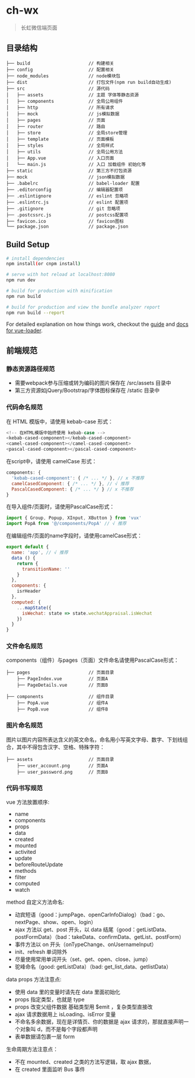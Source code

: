 # ch-wx

> 长虹微信端页面

## 目录结构

    ├── build                      // 构建相关
    ├── config                     // 配置相关
    ├── node_modules               // node模块包
    ├── dist                       // 打包文件(npm run build自动生成)
    ├── src                        // 源代码
    │   ├── assets                 // 主题 字体等静态资源
    │   ├── components             // 全局公用组件
    │   ├── http                   // 所有请求
    │   ├── mock                   // js模拟数据
    │   ├── pages                  // 页面
    │   ├── router                 // 路由
    │   ├── store                  // 全局store管理
    │   ├── template               // 页面模板
    │   ├── styles                 // 全局样式
    │   ├── utils                  // 全局公用方法
    │   ├── App.vue                // 入口页面
    │   └── main.js                // 入口 加载组件 初始化等
    ├── static                     // 第三方不打包资源
    ├── mock                       // json模拟数据
    ├── .babelrc                   // babel-loader 配置
    ├── .editorconfig              // 编辑器配置项
    ├── .eslintignore              // eslint 忽略项
    ├── .eslintrc.js               // eslint 配置项
    ├── .gitignore                 // git 忽略项
    ├── .postcssrc.js              // postcss配置项
    ├── favicon.ico                // favicon图标
    └── package.json               // package.json

## Build Setup

``` bash
# install dependencies
npm install(or cnpm install)

# serve with hot reload at localhost:8080
npm run dev

# build for production with minification
npm run build

# build for production and view the bundle analyzer report
npm run build --report
```

For detailed explanation on how things work, checkout the [guide](http://vuejs-templates.github.io/webpack/) and [docs for vue-loader](http://vuejs.github.io/vue-loader).

## 前端规范

### 静态资源路径规范

* 需要webpack参与压缩或转为编码的图片保存在 /src/assets 目录中
* 第三方资源如jQuery/Bootstrap/字体图标保存在 /static 目录中

### 代码命名规范

在 HTML 模版中，请使用 kebab-case 形式：

```javascript
<!-- 在HTML模版中始终使用 kebab-case -->
<kebab-cased-component></kebab-cased-component>
<camel-cased-component></camel-cased-component>
<pascal-cased-component></pascal-cased-component>
```

在script中，请使用 camelCase 形式：

```javascript
components: {
  'kebab-cased-component': { /* ... */ }, // x 不推荐
  camelCasedComponent: { /* ... */ }, // √ 推荐
  PascalCasedComponent: { /* ... */ } // x 不推荐
}
```

在导入组件/页面时，请使用PascalCase形式：

```javascript
import { Group, Popup, XInput, XButton } from 'vux'
import PopA from '@/components/PopA' // √ 推荐
```

在编辑组件/页面的name字段时，请使用camelCase形式：

```javascript
export default {
  name: 'app', // √ 推荐
  data () {
    return {
      transitionName: ''
    }
  },
  components: {
    isrHeader
  },
  computed: {
    ...mapState({
      isWechat: state => state.wechatAppraisal.isWechat
    })
  }
}
```

### 文件命名规范
components（组件）与pages（页面）文件命名请使用PascalCase形式：

    ├── pages                      // 页面目录
        ├── PageIndex.vue          // 页面A
        ├── PageDetails.vue        // 页面B

    ├── components                 // 组件目录
        ├── PopA.vue               // 组件A
        ├── PopB.vue               // 组件B

### 图片命名规范

图片以图片内容所表达含义的英文命名，命名用小写英文字母、数字、下划线组合，其中不得包含汉字、空格、特殊字符：

    ├── assets                     // 页面目录
        ├── user_account.png       // 页面A
        ├── user_password.png      // 页面B


### 代码书写规范

vue 方法放置顺序:

* name
* components
* props
* data
* created
* mounted
* activited
* update
* beforeRouteUpdate
* methods
* filter
* computed
* watch

method 自定义方法命名:

* 动宾短语（good：jumpPage、openCarInfoDialog）（bad：go、nextPage、show、open、login）
* ajax 方法以 get、post 开头，以 data 结尾（good：getListData、postFormData）（bad：takeData、confirmData、getList、postForm）
* 事件方法以 on 开头（onTypeChange、onUsernameInput）
* init、refresh 单词除外
* 尽量使用常用单词开头（set、get、open、close、jump）
* 驼峰命名（good: getListData）（bad: get_list_data、getlistData）

data props 方法注意点:

* 使用 data 里的变量时请先在 data 里面初始化
* props 指定类型，也就是 type
* props 改变父组件数据 基础类型用 $emit ，复杂类型直接改
* ajax 请求数据用上 isLoading、isError 变量
* 不命名多余数据，现在是详情页、你的数据是 ajax 请求的，那就直接声明一个对象叫 d，而不是每个字段都声明
* 表单数据请包裹一层 form

生命周期方法注意点：

* 不在 mounted、created 之类的方法写逻辑，取 ajax 数据，
* 在 created 里面监听 Bus 事件
